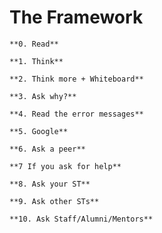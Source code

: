 # **The Framework**

    **0. Read**

    **1. Think**

    **2. Think more + Whiteboard**

    **3. Ask why?**

    **4. Read the error messages**

    **5. Google**

    **6. Ask a peer**

    **7 If you ask for help**

    **8. Ask your ST**

    **9. Ask other STs**

    **10. Ask Staff/Alumni/Mentors**
